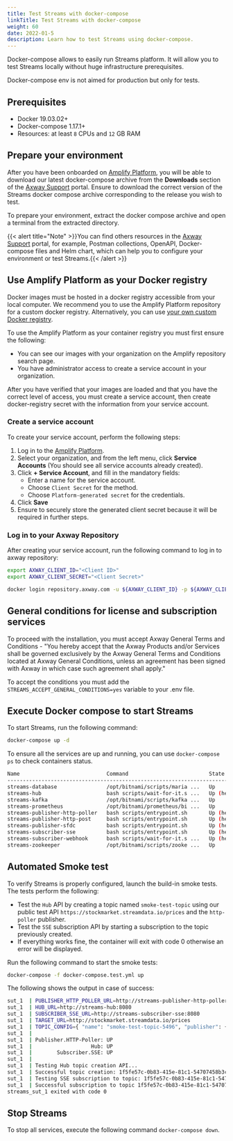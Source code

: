 ```yaml
---
title: Test Streams with docker-compose
linkTitle: Test Streams with docker-compose
weight: 60
date: 2022-01-5
description: Learn how to test Streams using docker-compose.
---
```


Docker-compose allows to easily run Streams platform. It will allow you to test Streams locally without huge infrastructure prerequisites.

Docker-compose env is not aimed for production but only for tests.

## Prerequisites

* Docker 19.03.02+
* Docker-compose 1.17.1+
* Resources: at least `8` CPUs and `12` GB RAM

## Prepare your environment

After you have been onboarded on [Amplify Platform](https://platform.axway.com), you will be able to download our latest docker-compose archive from the **Downloads** section of the [Axway Support](https://support.axway.com/en/search/index/type/Downloads/sort/created%7Cdesc/ipp/10/product/596/version/3074) portal. Ensure to download the correct version of the Streams docker compose archive corresponding to the release you wish to test.

To prepare your environment, extract the docker compose archive and open a terminal from the extracted directory.

{{< alert title="Note" >}}You can find others resources in the [Axway Support](https://support.axway.com/en) portal, for example, Postman collections, OpenAPI, Docker-compose files and Helm chart, which can help you to configure your environment or test Streams.{{< /alert >}}

## Use Amplify Platform as your Docker registry

Docker images must be hosted in a docker registry accessible from your local computer. We recommend you to use the Amplify Platform repository for a custom docker registry. Alternatively, you can use [your own custom Docker registry](/docs/install/customize-install#use-a-custom-docker-registry).

To use the Amplify Platform as your container registry you must first ensure the following:

* You can see our images with your organization on the Amplify repository search page.
* You have administrator access to create a service account in your organization.

After you have verified that your images are loaded and that you have the correct level of access, you must create a service account, then create docker-registry secret with the information from your service account.

### Create a service account

To create your service account, perform the following steps:

1. Log in to the [Amplify Platform](https://platform.axway.com).
2. Select your organization, and from the left menu, click **Service Accounts** (You should see all service accounts already created).
3. Click **+ Service Account**, and fill in the mandatory fields:
    * Enter a name for the service account.
    * Choose `Client Secret` for the method.
    * Choose `Platform-generated secret` for the credentials.
4. Click **Save**
5. Ensure to securely store the generated client secret because it will be required in further steps.

### Log in to your Axway Repository

After creating your service account, run the following command to log in to axway repository:

```bash
export AXWAY_CLIENT_ID="<Client ID>"
export AXWAY_CLIENT_SECRET="<Client Secret>"

docker login repository.axway.com -u ${AXWAY_CLIENT_ID} -p ${AXWAY_CLIENT_SECRET}
```

## General conditions for license and subscription services

To proceed with the installation, you must accept Axway General Terms and Conditions - "You hereby accept that the Axway Products and/or Services shall be governed exclusively by the Axway General Terms and Conditions located at Axway General Conditions, unless an agreement has been signed with Axway in which case such agreement shall apply."

To accept the conditions you must add the `STREAMS_ACCEPT_GENERAL_CONDITIONS=yes` variable to your .env file.

## Execute Docker compose to start Streams

To start Streams, run the following command:

```bash
docker-compose up -d
```

To ensure all the services are up and running, you can use `docker-compose ps` to check containers status.

```bash
Name                            Command                          State          Ports                                         
----------------------------------------------------------------------------------------------------------------------------------------------------------------------
streams-database                /opt/bitnami/scripts/maria ...   Up             0.0.0.0:3306->3306/tcp,:::3306->3306/tcp                                              
streams-hub                     bash scripts/wait-for-it.s ...   Up (healthy)   0.0.0.0:50001->50001/tcp,:::50001->50001/tcp, 0.0.0.0:9001->8080/tcp,:::9001->8080/tcp
streams-kafka                   /opt/bitnami/scripts/kafka ...   Up             0.0.0.0:29092->29092/tcp,:::29092->29092/tcp, 0.0.0.0:9092->9092/tcp,:::9092->9092/tcp
streams-prometheus              /opt/bitnami/prometheus/bi ...   Up             0.0.0.0:9090->9090/tcp,:::9090->9090/tcp                                              
streams-publisher-http-poller   bash scripts/entrypoint.sh       Up (healthy)   0.0.0.0:50002->50002/tcp,:::50002->50002/tcp, 0.0.0.0:9002->8080/tcp,:::9002->8080/tcp
streams-publisher-http-post     bash scripts/entrypoint.sh       Up (healthy)   0.0.0.0:50004->50004/tcp,:::50004->50004/tcp, 0.0.0.0:9004->8080/tcp,:::9004->8080/tcp
streams-publisher-sfdc          bash scripts/entrypoint.sh       Up (healthy)   0.0.0.0:50006->50006/tcp,:::50006->50006/tcp, 0.0.0.0:9006->8080/tcp,:::9006->8080/tcp
streams-subscriber-sse          bash scripts/entrypoint.sh       Up (healthy)   0.0.0.0:50000->50000/tcp,:::50000->50000/tcp, 0.0.0.0:9000->8080/tcp,:::9000->8080/tcp
streams-subscriber-webhook      bash scripts/wait-for-it.s ...   Up (healthy)   0.0.0.0:50003->50003/tcp,:::50003->50003/tcp, 0.0.0.0:9003->8080/tcp,:::9003->8080/tcp
streams-zookeeper               /opt/bitnami/scripts/zooke ...   Up             0.0.0.0:2181->2181/tcp,:::2181->2181/tcp, 2888/tcp, 3888/tcp, 8080/tcp    
```

## Automated Smoke test

To verify Streams is properly configured, launch the build-in smoke tests. The tests perform the following:

* Test the `Hub` API by creating a topic named `smoke-test-topic` using our public test API `https://stockmarket.streamdata.io/prices` and the `http-poller` publisher.
* Test the `SSE` subscription API by starting a subscription to the topic previously created.
* If everything works fine, the container will exit with code 0 otherwise an error will be displayed.

Run the following command to start the smoke tests:

```bash
docker-compose -f docker-compose.test.yml up
```

The following shows the output in case of success:

```bash
sut_1  | PUBLISHER_HTTP_POLLER_URL=http://streams-publisher-http-poller:8080
sut_1  | HUB_URL=http://streams-hub:8080
sut_1  | SUBSCRIBER_SSE_URL=http://streams-subscriber-sse:8080
sut_1  | TARGET_URL=http://stockmarket.streamdata.io/prices
sut_1  | TOPIC_CONFIG={ "name": "smoke-test-topic-5496", "publisher": {"type": "http-poller","config": {"url": "http://stockmarket.streamdata.io/prices","pollingPeriod": "PT1S"}}}
sut_1  |
sut_1  | Publisher.HTTP-Poller: UP
sut_1  |                   Hub: UP
sut_1  |        Subscriber.SSE: UP
sut_1  | 
sut_1  | Testing Hub topic creation API...
sut_1  | Successful topic creation: 1f5fe57c-0b83-415e-81c1-54707458b3c3
sut_1  | Testing SSE subscription to topic: 1f5fe57c-0b83-415e-81c1-54707458b3c3
sut_1  | Successful subscription to topic 1f5fe57c-0b83-415e-81c1-54707458b3c3 events 'snapshot,patch,patch,patch,patch,patch,patch,'
streams_sut_1 exited with code 0
```

## Stop Streams

To stop all services, execute the following command `docker-compose down`.